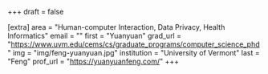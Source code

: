 +++
draft = false

[extra]
area = "Human-computer Interaction, Data Privacy,  Health Informatics"
email = ""
first = "Yuanyuan"
grad_url = "https://www.uvm.edu/cems/cs/graduate_programs/computer_science_phd"
img = "img/feng-yuanyuan.jpg"
institution = "University of Vermont"
last = "Feng"
prof_url = "https://yuanyuanfeng.com/"
+++